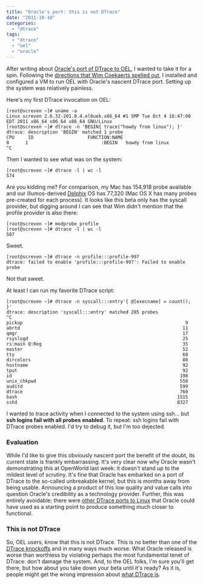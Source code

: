 ```yaml
---
title: "Oracle's port: this is not DTrace"
date: "2011-10-10"
categories: 
  - "dtrace"
tags: 
  - "dtrace"
  - "oel"
  - "oracle"
---
```


After writing about [Oracle's port of DTrace to OEL](http://dtrace.org/blogs/ahl/2011/10/05/dtrace-for-linux-2/), I wanted to take it for a spin. Following the [directions that Wim Coekaerts spelled out](http://blogs.oracle.com/wim/entry/trying_out_dtrace), I installed and configured a VM to run OEL with Oracle's nascent DTrace port. Setting up the system was relatively painless.

Here's my first DTrace invocation on OEL:

```
[root@screven ~]# uname -a
Linux screven 2.6.32-201.0.4.el6uek.x86_64 #1 SMP Tue Oct 4 16:47:00 EDT 2011 x86_64 x86_64 x86_64 GNU/Linux
[root@screven ~]# dtrace -n 'BEGIN{ trace("howdy from linux"); }'
dtrace: description 'BEGIN' matched 1 probe
CPU     ID                    FUNCTION:NAME
0      1                           :BEGIN   howdy from linux
^C
```

Then I wanted to see what was on the system:

```
[root@screven ~]# dtrace -l | wc -l
574
```

Are you kidding me? For comparison, my Mac has 154,918 probe available and our illumos-derived [Delphix](http://www.delphix.com) OS has 77,320 (Mac OS X has many probes pre-created for each process). It looks like this beta only has the syscall provider, but digging around I can see that Wim didn't mention that the profile provider is also there:

```
[root@screven ~]# modprobe profile
[root@screven ~]# dtrace -l | wc -l
587
```

Sweet.

```
[root@screven ~]# dtrace -n profile:::profile-997
dtrace: failed to enable 'profile:::profile-997': Failed to enable probe
```

Not that sweet.

At least I can run my favorite DTrace script:

```
[root@screven ~]# dtrace -n syscall:::entry'{ @[execname] = count(); }'
dtrace: description 'syscall:::entry' matched 285 probes
^C
pickup                                                            9
abrtd                                                            11
qmgr                                                             17
rsyslogd                                                         25
rs:main Q:Reg                                                    35
master                                                           52
tty                                                              60
dircolors                                                        80
hostname                                                         92
tput                                                             92
id                                                              198
unix_chkpwd                                                     550
auditd                                                          599
dtrace                                                          760
bash                                                           1515
sshd                                                           8327
```

I wanted to trace activity when I connected to the system using ssh... but **ssh logins fail with all probes enabled**. To repeat: ssh logins fail with DTrace probes enabled. I'd try to debug it, but I'm too dejected.

### Evaluation

While I'd like to give this obviously nascent port the benefit of the doubt, its current state is frankly embarrassing. It's very clear now why Oracle wasn't demonstrating this at OpenWorld last week: it doesn't stand up to the mildest level of scrutiny. It's fine that Oracle has embarked on a port of DTrace to the so-called unbreakable kernel, but this is months away from being usable. Announcing a product of this low quality and value calls into question Oracle's credibility as a technology provider. Further, this was entirely avoidable; there were [other DTrace ports to Linux](http://www.crisp.demon.co.uk/blog/2011-06.html) that Oracle could have used as a starting point to produce something much closer to functional.

### This is not DTrace

So, OEL users, know that this is not DTrace. This is no better than one of the [DTrace knockoffs](http://blogs.oracle.com/ahl/entry/dtrace_knockoffs) and in many ways much worse. What Oracle released is worse than worthless by violating perhaps the most fundamental tenet of DTrace: don't damage the system. And, to the OEL folks, I'm sure you'll get there, but how about you take down your beta until it's ready? As it is, people might get the wrong impression about [what DTrace is](http://cld.blog-city.com/wsj_2006_innovation_award_gold_winner__dtrace_and_the_troubl.htm).
